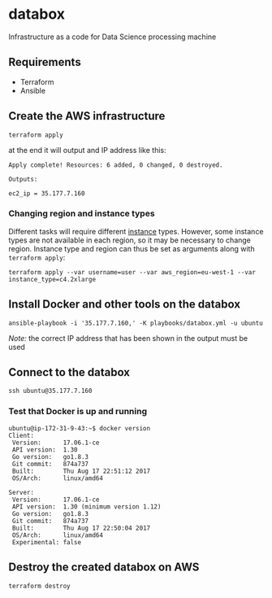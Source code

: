 # databox
Infrastructure as a code for Data Science processing machine

## Requirements

* Terraform
* Ansible

## Create the AWS infrastructure

```
terraform apply
```

at the end it will output and IP address like this:

```
Apply complete! Resources: 6 added, 0 changed, 0 destroyed.

Outputs:

ec2_ip = 35.177.7.160
```

### Changing region and instance types

Different tasks will require different [instance](https://aws.amazon.com/ec2/instance-types/) types. 
However, some instance types are not available in each region, so it may be necessary to change region.
Instance type and region can thus be set as arguments along with `terraform apply`:

```
terraform apply --var username=user --var aws_region=eu-west-1 --var instance_type=c4.2xlarge
```

## Install Docker and other tools on the databox

```
ansible-playbook -i '35.177.7.160,' -K playbooks/databox.yml -u ubuntu
```

*Note:* the correct IP address that has been shown in the output must be used

## Connect to the databox

```
ssh ubuntu@35.177.7.160
```

### Test that Docker is up and running

```
ubuntu@ip-172-31-9-43:~$ docker version
Client:
 Version:      17.06.1-ce
 API version:  1.30
 Go version:   go1.8.3
 Git commit:   874a737
 Built:        Thu Aug 17 22:51:12 2017
 OS/Arch:      linux/amd64

Server:
 Version:      17.06.1-ce
 API version:  1.30 (minimum version 1.12)
 Go version:   go1.8.3
 Git commit:   874a737
 Built:        Thu Aug 17 22:50:04 2017
 OS/Arch:      linux/amd64
 Experimental: false
```

## Destroy the created databox on AWS

```
terraform destroy
```
